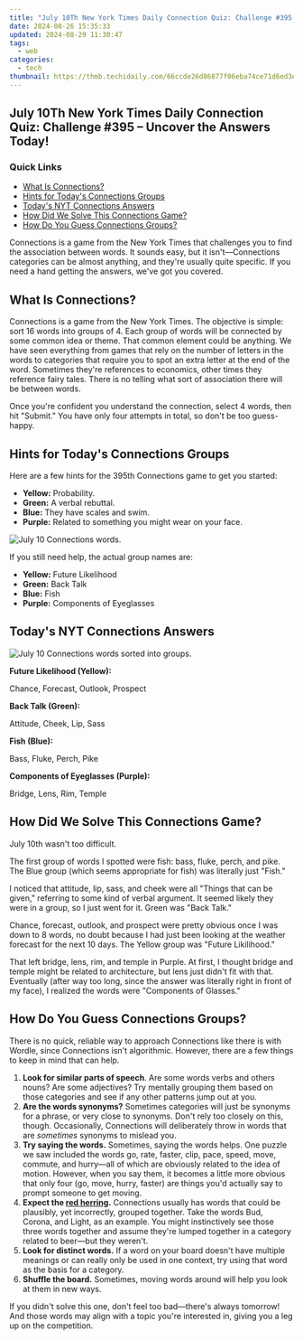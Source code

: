 ```yaml
---
title: "July 10Th New York Times Daily Connection Quiz: Challenge #395 – Uncover the Answers Today!"
date: 2024-08-26 15:35:33
updated: 2024-08-29 11:30:47
tags:
  - web
categories:
  - tech
thumbnail: https://thmb.techidaily.com/66ccde26d86877f06eba74ce71d6ed3e3e1b37f9fff9b02e8a19618a5ac1ec1e.jpg
---
```


## July 10Th New York Times Daily Connection Quiz: Challenge #395 – Uncover the Answers Today!

### Quick Links

* [What Is Connections?](https://instagram-video-recordings.techidaily.com/new-in-2024-instagram-story-perfection-seamless-emoji-integration-techniques/)
* [Hints for Today's Connections Groups](https://win-answers.techidaily.com/1723000054758-battlefield-2042-performance-optimized-no-more-fps-dips-or-hitches-on-your-computer/)
* [Today's NYT Connections Answers](https://tech-recovery.techidaily.com/activate-or-deactivate-pc-visibility-in-your-local-network-using-windows-11/)
* [How Did We Solve This Connections Game?](https://instagram-videos.techidaily.com/make-my-video-perfectly-fit-instagram/)
* [How Do You Guess Connections Groups?](https://tech-haven.techidaily.com/beware-top-9-phony-chatgpt-related-threats-that-could-compromise-your-data/)

 Connections is a game from the New York Times that challenges you to find the association between words. It sounds easy, but it isn't—Connections categories can be almost anything, and they're usually quite specific. If you need a hand getting the answers, we've got you covered.

##  What Is Connections?

 Connections is a game from the New York Times. The objective is simple: sort 16 words into groups of 4\. Each group of words will be connected by some common idea or theme. That common element could be anything. We have seen everything from games that rely on the number of letters in the words to categories that require you to spot an extra letter at the end of the word. Sometimes they're references to economics, other times they reference fairy tales. There is no telling what sort of association there will be between words.

 Once you're confident you understand the connection, select 4 words, then hit "Submit." You have only four attempts in total, so don't be too guess-happy.

##  Hints for Today's Connections Groups

 Here are a few hints for the 395th Connections game to get you started:

* **Yellow:** Probability.
* **Green:** A verbal rebuttal.
* **Blue:** They have scales and swim.
* **Purple:** Related to something you might wear on your face.

![July 10 Connections words.](https://static1.howtogeekimages.com/wordpress/wp-content/uploads/2024/07/july-10-connections.png) 

 If you still need help, the actual group names are:

* **Yellow:** Future Likelihood
* **Green:** Back Talk
* **Blue:** Fish
* **Purple:** Components of Eyeglasses

##  Today's NYT Connections Answers

![July 10 Connections words sorted into groups.](https://static1.howtogeekimages.com/wordpress/wp-content/uploads/2024/07/july-10-connections-filled.png) 

**Future Likelihood (Yellow):** 

 Chance, Forecast, Outlook, Prospect

**Back Talk (Green):** 

 Attitude, Cheek, Lip, Sass

**Fish (Blue):** 

 Bass, Fluke, Perch, Pike

**Components of Eyeglasses (Purple):** 

 Bridge, Lens, Rim, Temple

##  How Did We Solve This Connections Game?

 July 10th wasn't too difficult. 

 The first group of words I spotted were fish: bass, fluke, perch, and pike. The Blue group (which seems appropriate for fish) was literally just "Fish." 

 I noticed that attitude, lip, sass, and cheek were all "Things that can be given," referring to some kind of verbal argument. It seemed likely they were in a group, so I just went for it. Green was "Back Talk." 

 Chance, forecast, outlook, and prospect were pretty obvious once I was down to 8 words, no doubt because I had just been looking at the weather forecast for the next 10 days. The Yellow group was "Future Likilihood." 

 That left bridge, lens, rim, and temple in Purple. At first, I thought bridge and temple might be related to architecture, but lens just didn't fit with that. Eventually (after way too long, since the answer was literally right in front of my face), I realized the words were "Components of Glasses." 

##  How Do You Guess Connections Groups?

 There is no quick, reliable way to approach Connections like there is with Wordle, since Connections isn't algorithmic. However, there are a few things to keep in mind that can help.

1. **Look for similar parts of speech**. Are some words verbs and others nouns? Are some adjectives? Try mentally grouping them based on those categories and see if any other patterns jump out at you.
2. **Are the words synonyms?** Sometimes categories will just be synonyms for a phrase, or very close to synonyms. Don't rely too closely on this, though. Occasionally, Connections will deliberately throw in words that are _sometimes_ synonyms to mislead you.
3. **Try saying the words.** Sometimes, saying the words helps. One puzzle we saw included the words go, rate, faster, clip, pace, speed, move, commute, and hurry—all of which are obviously related to the idea of motion. However, when you say them, it becomes a little more obvious that only four (go, move, hurry, faster) are things you'd actually say to prompt someone to get moving.
4. **Expect the [red herring](https://www.merriam-webster.com/dictionary/red%20herring).** Connections usually has words that could be plausibly, yet incorrectly, grouped together. Take the words Bud, Corona, and Light, as an example. You might instinctively see those three words together and assume they're lumped together in a category related to beer—but they weren't.
5. **Look for distinct words.** If a word on your board doesn't have multiple meanings or can really only be used in one context, try using that word as the basis for a category.
6. **Shuffle the board.** Sometimes, moving words around will help you look at them in new ways.

 If you didn't solve this one, don't feel too bad—there's always tomorrow! And those words may align with a topic you're interested in, giving you a leg up on the competition.

<ins class="adsbygoogle"
     style="display:block"
     data-ad-format="autorelaxed"
     data-ad-client="ca-pub-7571918770474297"
     data-ad-slot="1223367746"></ins>



<ins class="adsbygoogle"
     style="display:block"
     data-ad-client="ca-pub-7571918770474297"
     data-ad-slot="8358498916"
     data-ad-format="auto"
     data-full-width-responsive="true"></ins>
